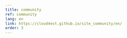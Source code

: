 ```yaml
---
title: community
ref: community
lang: en
link: https://cloud4est.github.io/site_community/en/
order: 3
---
```


